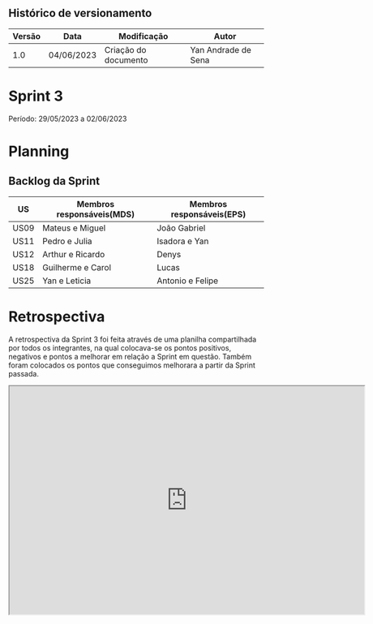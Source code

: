 ## Histórico de versionamento

| Versão | Data   | Modificação                                                            | Autor        |
| -- | ---------- | ----------------------------------------------------------------------------- | --------------------- |
| 1.0 | 04/06/2023 | Criação do documento | Yan Andrade de Sena |

# Sprint 3

Período: 29/05/2023 a 02/06/2023

# Planning

## Backlog da Sprint

| US | Membros responsáveis(MDS) | Membros responsáveis(EPS) |
| -- | -- | -- |
|US09| Mateus e Miguel | João Gabriel |
|US11| Pedro e Julia | Isadora e Yan |
|US12| Arthur e Ricardo | Denys |
|US18| Guilherme e Carol | Lucas |
|US25| Yan e Leticia | Antonio e Felipe |
# Retrospectiva

A retrospectiva da Sprint 3 foi feita através de uma planilha compartilhada por todos os integrantes, na qual colocava-se os pontos positivos, negativos e pontos a melhorar em relação a Sprint em questão. Também foram colocados os pontos que conseguimos melhorara a partir da Sprint passada.

<iframe width="700" height="450" src="https://docs.google.com/spreadsheets/d/1zzjWSMc65me6gRfobZ1gK1bY1HtND6e2q7DFHlfSdxI/pubhtml?gid=1715921367&amp;single=true&amp;widget=true&amp;headers=false"></iframe>